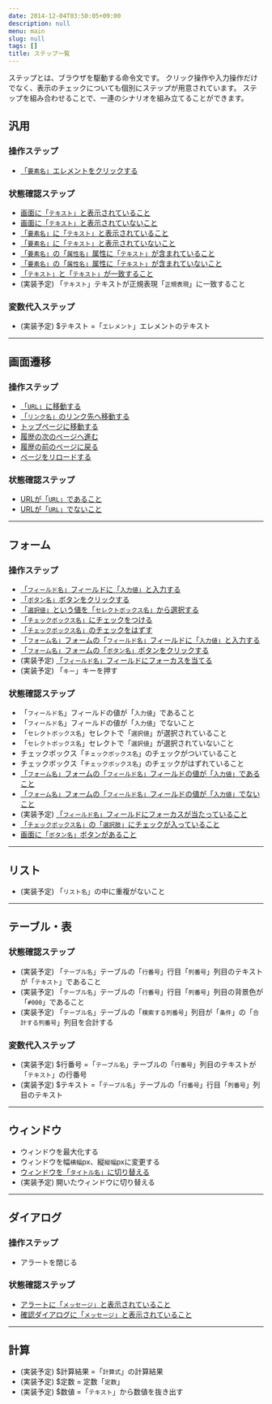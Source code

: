 ```yaml
---
date: 2014-12-04T03:50:05+09:00
description: null
menu: main
slug: null
tags: []
title: ステップ一覧
---
```


ステップとは、ブラウザを駆動する命令文です。
クリック操作や入力操作だけでなく、表示のチェックについても個別にステップが用意されています。
ステップを組み合わせることで、一連のシナリオを組み立てることができます。


## 汎用

### 操作ステップ

* [「`要素名`」エレメントをクリックする](/steps/ClickElement/)

### 状態確認ステップ

* [画面に「`テキスト`」と表示されていること](/steps/PageShouldContainText/)
* [画面に「`テキスト`」と表示されていないこと](/steps/PageShouldNotContainText/)
* [「`要素名`」に「`テキスト`」と表示されていること](/steps/ElementShouldContainText/)
* [「`要素名`」に「`テキスト`」と表示されていないこと](/steps/ElementShouldNotContainText/)
* [「`要素名`」の「`属性名`」属性に「`テキスト`」が含まれていること](/steps/ElementAttributeShouldContainText/)
* [「`要素名`」の「`属性名`」属性に「`テキスト`」が含まれていないこと](/steps/ElementAttributeShouldNotContainText/)
* [「`テキスト`」と「`テキスト`」が一致すること](/steps/CompareText/)
* (実装予定) 「`テキスト`」テキストが正規表現「`正規表現`」に一致すること

### 変数代入ステップ

* (実装予定) $テキスト =「`エレメント`」エレメントのテキスト

--------

## 画面遷移

### 操作ステップ

* [「`URL`」に移動する](/steps/GoTo/)
* [「`リンク名`」のリンク先へ移動する](/steps/ClickLink/)
* [トップページに移動する](/steps/GoToHomepage/)
* [履歴の次のページヘ進む](/steps/Forward/)
* [履歴の前のページに戻る](/steps/Back/)
* [ページをリロードする](/steps/Reload/)

### 状態確認ステップ

* [URLが「`URL`」であること](/steps/PageAddressShouldBe/)
* [URLが「`URL`」でないこと](/steps/PageAddressShouldNotBe/)

--------

## フォーム

### 操作ステップ

* [「`フィールド名`」フィールドに「`入力値`」と入力する](/steps/FillField/)
* [「`ボタン名`」ボタンをクリックする](/steps/PressButton/)
* [「`選択値`」という値を「`セレクトボックス名`」から選択する](/steps/SelectOption/)
* [「`チェックボックス名`」にチェックをつける](/steps/CheckOption/)
* [「`チェックボックス名`」のチェックをはずす](/steps/UncheckOption/)
* [「`フォーム名`」フォームの「`フィールド名`」フィールドに「`入力値`」と入力する](/steps/FillFieldInForm/)
* [「`フォーム名`」フォームの「`ボタン名`」ボタンをクリックする](/steps/PressButtonInForm/)
* (実装予定) [「`フィールド名`」フィールドにフォーカスを当てる](/steps/FocusField/)
* (実装予定) 「`キー`」キーを押す

### 状態確認ステップ

* 「`フィールド名`」フィールドの値が「`入力値`」であること
* 「`フィールド名`」フィールドの値が「`入力値`」でないこと
* 「`セレクトボックス名`」セレクトで「`選択値`」が選択されていること
* 「`セレクトボックス名`」セレクトで「`選択値`」が選択されていないこと
* チェックボックス「`チェックボックス名`」のチェックがついていること
* チェックボックス「`チェックボックス名`」のチェックがはずれていること
* [「`フォーム名`」フォームの「`フィールド名`」フィールドの値が「`入力値`」であること](/steps/FieldValueInFormShouldBe/)
* [「`フォーム名`」フォームの「`フィールド名`」フィールドの値が「`入力値`」でないこと](/steps/FieldValueInFormShouldNotBe/)
* (実装予定) [「`フィールド名`」フィールドにフォーカスが当たっていること](/steps/FieldShouldBeFocused/)
* [「`チェックボックス名`」の「`選択肢`」にチェックが入っていること](/steps/OptionShouldBeSelected/)
* [画面に「`ボタン名`」ボタンがあること](/steps/ButtonShouldBeExists/)

--------

## リスト

* (実装予定) 「`リスト名`」の中に重複がないこと

--------

## テーブル・表

### 状態確認ステップ

* (実装予定) 「`テーブル名`」テーブルの「`行番号`」行目「`列番号`」列目のテキストが「`テキスト`」であること
* (実装予定) 「`テーブル名`」テーブルの「`行番号`」行目「`列番号`」列目の背景色が「`#000`」であること
* (実装予定) 「`テーブル名`」テーブルの「`検索する列番号`」列目が「`条件`」の「`合計する列番号`」列目を合計する

### 変数代入ステップ

* (実装予定) $行番号 =「`テーブル名`」テーブルの「`行番号`」列目のテキストが「`テキスト`」の行番号
* (実装予定) $テキスト =「`テーブル名`」テーブルの「`行番号`」行目「`列番号`」列目のテキスト

--------

## ウィンドウ

* ウィンドウを最大化する
* ウィンドウを幅`横幅`px、縦`縦幅`pxに変更する
* [ウィンドウを「`タイトル名`」に切り替える](/steps/SwitchWindow)
* (実装予定) 開いたウィンドウに切り替える

--------

## ダイアログ

### 操作ステップ

* アラートを閉じる

### 状態確認ステップ

* [アラートに「`メッセージ`」と表示されていること](/steps/AlertMessageShouldBe/)
* [確認ダイアログに「`メッセージ`」と表示されていること](/steps/AlertMessageShouldBe-confirm/)

--------

## 計算

* (実装予定) $計算結果 =「`計算式`」の計算結果
* (実装予定) $定数 = 定数「`定数`」
* (実装予定) $数値 =「`テキスト`」から数値を抜き出す
